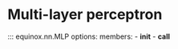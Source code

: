 # Multi-layer perceptron

::: equinox.nn.MLP
    options:
        members:
            - __init__
            - __call__
